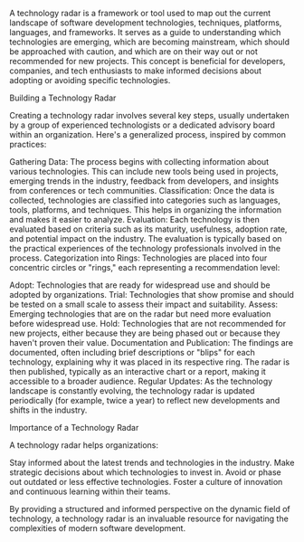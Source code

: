 A technology radar is a framework or tool used to map out the current landscape of software development technologies, techniques, platforms, languages, and frameworks. It serves as a guide to understanding which technologies are emerging, which are becoming mainstream, which should be approached with caution, and which are on their way out or not recommended for new projects. This concept is beneficial for developers, companies, and tech enthusiasts to make informed decisions about adopting or avoiding specific technologies.

Building a Technology Radar

Creating a technology radar involves several key steps, usually undertaken by a group of experienced technologists or a dedicated advisory board within an organization. Here's a generalized process, inspired by common practices:

Gathering Data: The process begins with collecting information about various technologies. This can include new tools being used in projects, emerging trends in the industry, feedback from developers, and insights from conferences or tech communities.
Classification: Once the data is collected, technologies are classified into categories such as languages, tools, platforms, and techniques. This helps in organizing the information and makes it easier to analyze.
Evaluation: Each technology is then evaluated based on criteria such as its maturity, usefulness, adoption rate, and potential impact on the industry. The evaluation is typically based on the practical experiences of the technology professionals involved in the process.
Categorization into Rings: Technologies are placed into four concentric circles or "rings," each representing a recommendation level:

Adopt: Technologies that are ready for widespread use and should be adopted by organizations.
Trial: Technologies that show promise and should be tested on a small scale to assess their impact and suitability.
Assess: Emerging technologies that are on the radar but need more evaluation before widespread use.
Hold: Technologies that are not recommended for new projects, either because they are being phased out or because they haven't proven their value.
Documentation and Publication: The findings are documented, often including brief descriptions or "blips" for each technology, explaining why it was placed in its respective ring. The radar is then published, typically as an interactive chart or a report, making it accessible to a broader audience.
Regular Updates: As the technology landscape is constantly evolving, the technology radar is updated periodically (for example, twice a year) to reflect new developments and shifts in the industry.

Importance of a Technology Radar

A technology radar helps organizations:

Stay informed about the latest trends and technologies in the industry.
Make strategic decisions about which technologies to invest in.
Avoid or phase out outdated or less effective technologies.
Foster a culture of innovation and continuous learning within their teams.

By providing a structured and informed perspective on the dynamic field of technology, a technology radar is an invaluable resource for navigating the complexities of modern software development.

